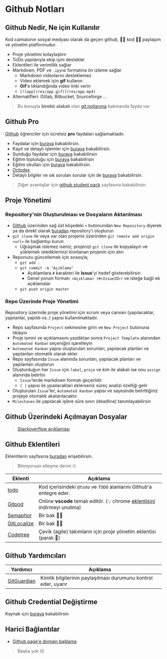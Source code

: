 # Github Notları <!-- omit in toc -->

## Github Nedir, Ne için Kullanılır

Kod camiasının sosyal medyası olarak da geçen github, 👩‍💻 kod 👨‍💻 paylaşım ve yönetim platformudur.

- Proje yönetimi kolaylaştırır
- ToDo yapılarıyla ekip işini destekler
- Eklentileri ile verimlilik sağlar
- Markdown, PDF ve `.ipynb` formatına ön izleme sağlar
  - Markdown videolarını desteklemez
  - Video eklemek için **gif** kullanın
  - **Gif**'e tıklandığında video linki verin
  - `[![app](res/app.gif)](res/app.mp4)`
- Alternatifleri: Gitlab, Bitbucket, Sourceforge ...

> Bu konuyla **birebir alakalı** olan [git notlarıma][git notlarım] bakmanda fayda var.

## Github Pro

[Github] öğrenciler için ücretsiz **pro** faydaları sağlamaktadır.

- Faydalar için [buraya][benefits] bakabilirsin.
- Kayıt ve detaylı işlemler için [buraya][github student] bakabilirsin.
- Sunduğu faydalar için [buraya][github dev pack] bakabilirsin
- Eğitim topluluğu için [buraya](https://education.github.community/c/students) bakabilirsin
- Eğitim okulları için [buraya][github education school] bakabilirsin.
- [Octodex][github octodex]
- Detaylı bilgiler ve sık sorulan sorular için de [buraya][details] bakabilirsin.

> Diğer avantajlar için [github student pack](https://education.github.com/pack) sayfasına bakabilirsin.

## Proje Yönetimi

### Repository'nin Oluşturulması ve Dosyaların Aktarılması

- [Github] üzerinden sağ üst köşedeki `+` butonundan `New Repository` diyerek ya da direkt olarak [buradan][github repo oluşturma] repository'i oluşturun
- `git clone` ile veya var olan projeniz üzerinden `git remote add origin <url>` ile bağlantıyı kurun
  - Uğraşmak istemez iseniz; projenizi `git clone` ile kopyalayın ve yüklemek istediklerinizi klonlanan projenin için atın
- Reponuzu güncellemek için sırasıyla;
  - `git add .`
  - `git commit -m "Açıklama"`
    - Açıklamlara `#` karakteri ile **Issue**'yi hedef gösterebilirsin
    - Genel yorum formatı: `<Açıklama> (#<IssueID>)` ve isteğe bağlı ek açıklamalar
  - `git push origin master`

### Repo Üzerinde Proje Yönetimi

Repository üzerinde proje yönetimi için scrum veya canvan (yapılacaklar, yapılanlar, yapıldı vs..) yapısı kullanılmaktadır.

- Repo sayfasında `Project` sekmesine girin ve `New Project` butonuna tıklayın
- Proje ismini ve açıklamasını yazdıktan sonra `Project Template` alanından `Automated Kanban` seçeniğini işaretleyin
- `Automated Kanban` yapısı oluşturulan sorunları, yapılacak planları ve yapılanları otomatik olarak ekler
- Repo sayfasında `Issue` alanında sorunları, yapılacak planları ve yapılanları oluşturun
- Oluşturduğun her `Issue` için `label`, `proje` ve kim ile alakalı ise onu `assign` alanında belirtin
  - `Issue`'lerde markdown formatı geçerlidir
  - `[ ]` yapısı ile ypaılacakları eklerseniz süreç analizi özelliği gelir
- Oluşturulan `Issue`'ler, `Automated Kanban` yapısı ve sayesinde belirttiğiniz projeye otomatik akatarılacaktır.
- `Milestones` ile yapılacak işlere süre sınırı (deadline) tanımlayabilirsin

## Github Üzerindeki Açılmayan Dosyalar

> [Stackoverflow açıklaması](https://stackoverflow.com/questions/19584255/what-does-a-grey-icon-in-remote-github-mean)

## Github Eklentileri

Eklentilerin sayfasına [buradan][marketplace] erişebilirsin.

> Bilmiyorsan elleşme derim 🙄

| Eklenti                             | Açıklama                                                                                     |
| ----------------------------------- | -------------------------------------------------------------------------------------------- |
| [todo][todo - github]               | Kod içerisindeki `@todo` ve `TODO` alanlarını _Github_'a entegre eder.                       |
| [Gitpod][gitpod - github]           | Online **vscode** temalı editör. (💡 chrome [eklentisini][gitpod - chrome] indirmeyi unutma) |
| [Semaphor][semaphor - github]       | Bir bak 🙋‍♀️                                                                                |
| [GitLocalize][gitlocalize - github] | Bir bak 🙋‍♀️                                                                                |
| [Codetree][codetree - github]       | Çevik (agile) takımların için proje yönetim eklentisi (paralı 🧐)                            |

## Github Yardımcıları

| Yardımcı                   | Açıklama                                                       |
| -------------------------- | -------------------------------------------------------------- |
| [GitGuardian][gitguardian] | Kimlik bilgilerinin paylaşılması durumunu kontrol eder, uyarır |

## Github Credential Değiştirme

Kaynak için [buraya][credential settings - video] bakabilirsin

## Harici Bağlantılar

- [Github page'e domain bağlama]

> Başka yok 😒

[git notlarım]: ../Git%20Notlar%C4%B1.md
[benefits]: https://education.github.com/benefits/offers
[github student]: https://education.github.com/students
[github dev pack]: https://education.github.com/pack/offers
[github comminity]: https://education.github.community/c/students
[github octodex]: https://octodex.github.com/
[github education school]: https://education.github.com/partners/schools
[details]: https://help.github.com/en/categories/teaching-and-learning-with-github-education

<!-- Proje Yönetimi -->

[github]: https://github.com
[github repo oluşturma]: https://github.com/new

<!-- Eklentiler -->

[marketplace]: https://github.com/marketplace
[todo - github]: https://github.com/marketplace/todo
[gitpod - github]: https://github.com/marketplace/gitpod-io
[gitpod - chrome]: https://chrome.google.com/webstore/detail/gitpod-online-ide/dodmmooeoklaejobgleioelladacbeki
[semaphor - github]: https://github.com/marketplace/semaphore
[gitlocalize - github]: https://github.com/marketplace/gitlocalize
[codetree - github]: https://github.com/marketplace/codetree
[gitguardian]: https://www.gitguardian.com/
[github page'e domain bağlama]: https://medium.com/@tivikter/github-pagesi-%C3%B6zel-domain-ile-kullanmak-ce57d229dae9
[credential settings - video]: https://www.youtube.com/watch?v=otBNYXz5Ie0
